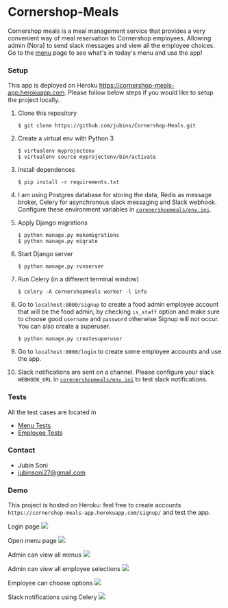 # Cornershop-Meals
Cornershop meals is a meal management service that provides a very convenient way of meal reservation to Cornershop employees. Allowing admin (Nora) to send slack messages and view all the employee choices.
Go to the [menu](https://cornershop-meals-app.herokuapp.com/menu/) page to see what's in today's menu and use the app!

### Setup
This app is deployed on Heroku https://cornershop-meals-app.herokuapp.com.
Please follow below steps if you would like to setup the project locally.

1. Clone this repository   
    ```
    $ git clone https://github.com/jubins/Cornershop-Meals.git
    ```
2. Create a virtual env with Python 3
    ```
    $ virtualenv myprojectenv
    $ virtualenv source myprojectenv/bin/activate
    ```
3. Install dependences
    ```
    $ pip install -r requirements.txt
    ```
4. I am using Postgres database for storing the data, Redis as message broker, Celery for asynchronous slack messaging and Slack webhook. Configure these environment variables in [`corenershopmeals/env.ini`](https://github.com/jubins/Cornershop-Meals/blob/master/cornershopmeals/env.ini).
5. Apply Django migrations
    ```
    $ python manage.py makemigrations
    $ python manage.py migrate
    ```
6. Start Django server
    ```
    $ python manage.py runserver
    ```
7. Run Celery (in a different terminal window)
    ```
    $ celery -A cornershopmeals worker -l info
    ``` 
   
8. Go to `localhost:8000/signup` to create a food admin employee account that will be the food admin, by checking `is_staff` option and make sure to choose good `username` and `password` otherwise Signup will not occur.
    You can also create a superuser.
    ```
    $ python manage.py createsuperuser
    ```

9. Go to `localhost:8000/login` to create some employee accounts and use the app.

10. Slack notifications are sent on a channel. Please configure your slack `WEBHOOK_URL` in [`corenershopmeals/env.ini`](https://github.com/jubins/Cornershop-Meals/blob/master/cornershopmeals/env.ini#L12) to test slack notifications.

### Tests
All the test cases are located in
- [Menu Tests](https://github.com/jubins/Cornershop-Meals/blob/master/cornershopmeals/menus/tests.py)
- [Employee Tests](https://github.com/jubins/Cornershop-Meals/blob/master/cornershopmeals/employees/tests.py)

### Contact
- Jubin Soni
- jubinsoni27@gmail.com

### Demo
This project is hosted on Heroku: feel free to create accounts `https://cornershop-meals-app.herokuapp.com/signup/` and test the app.

Login page
![](https://github.com/jubins/Cornershop-Meals/blob/master/img/login_page.png)

Open menu page
![](https://github.com/jubins/Cornershop-Meals/blob/master/img/open_menu_page.png)

Admin can view all menus
![](https://github.com/jubins/Cornershop-Meals/blob/master/img/admin_can_view_all_menus.png)

Admin can view all employee selections
![](https://github.com/jubins/Cornershop-Meals/blob/master/img/admin_can_view_all_selections.png)

Employee can choose options
![](https://github.com/jubins/Cornershop-Meals/blob/master/img/employee_option_selection.png)

Slack notifications using Celery
![](https://github.com/jubins/Cornershop-Meals/blob/master/img/slack_notifications.png)

